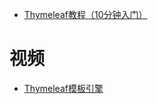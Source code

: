 
* [Thymeleaf教程（10分钟入门）](http://c.biancheng.net/spring_boot/thymeleaf.html)

# 视频

* [Thymeleaf模板引擎](https://www.bilibili.com/video/av75448557?from=search&seid=7010152502779951608)
